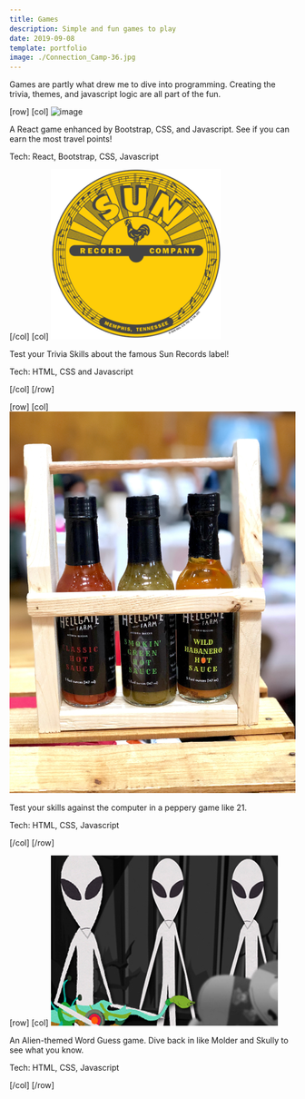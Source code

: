 ```yaml
---
title: Games
description: Simple and fun games to play
date: 2019-09-08
template: portfolio
image: ./Connection_Camp-36.jpg
---
```


Games are partly what drew me to dive into programming. Creating the trivia, themes, and javascript logic are all part of the fun. 

[row]
[col]
![image](./ArtDeco-game.png)

A React game enhanced by Bootstrap, CSS, and Javascript. See if you can earn the most travel points!

Tech: React, Bootstrap, CSS, Javascript

[/col]
[col]
![image](./Sun_logo.png)

Test your Trivia Skills about the famous Sun Records label! 

Tech: HTML, CSS and Javascript

[/col]
[/row]

[row]
[col]
![image](./Hellgate-hot-sauce.jpeg)

Test your skills against the computer in a peppery game like 21. 

Tech: HTML, CSS, Javascript 

[/col]
[/row]

[row]
[col]
![image](./South_Park_Aliens.jpg)

An Alien-themed Word Guess game. Dive back in like Molder and Skully to see what you know.   

Tech: HTML, CSS, Javascript 


[/col]
[/row]
